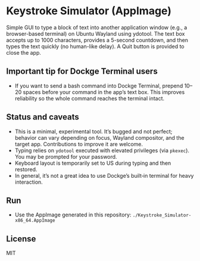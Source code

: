 # Keystroke Simulator (AppImage)

Simple GUI to type a block of text into another application window (e.g., a browser-based terminal) on Ubuntu Wayland using ydotool. The text box accepts up to 1000 characters, provides a 5-second countdown, and then types the text quickly (no human-like delay). A Quit button is provided to close the app.

## Important tip for Dockge Terminal users
- If you want to send a bash command into Dockge Terminal, prepend 10–20 spaces before your command in the app’s text box. This improves reliability so the whole command reaches the terminal intact.

## Status and caveats
- This is a minimal, experimental tool. It’s bugged and not perfect; behavior can vary depending on focus, Wayland compositor, and the target app. Contributions to improve it are welcome.
- Typing relies on `ydotool` executed with elevated privileges (via `pkexec`). You may be prompted for your password.
- Keyboard layout is temporarily set to US during typing and then restored.
- In general, it’s not a great idea to use Dockge’s built‑in terminal for heavy interaction.

## Run
- Use the AppImage generated in this repository: `./Keystroke_Simulator-x86_64.AppImage`

## License
MIT
